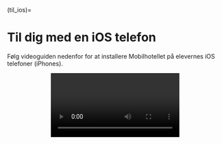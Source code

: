 (til_ios)=
# Til dig med en iOS telefon

Følg videoguiden nedenfor for at installere Mobilhotellet på elevernes iOS telefoner (iPhones).

<center><video controls autoplay loop="true" width="300">
    <source src="../../_static/videos/til_ios.mp4">
</video></center>


